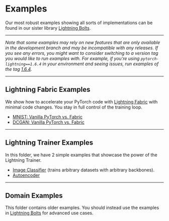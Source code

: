 # Examples

Our most robust examples showing all sorts of implementations
can be found in our sister library [Lightning Bolts](https://lightning.ai/docs/pytorch/latest/ecosystem/bolts.html).

______________________________________________________________________

*Note that some examples may rely on new features that are only available in the development branch and may be incompatible with any releases.*
*If you see any errors, you might want to consider switching to a version tag you would like to run examples with.*
*For example, if you're using `pytorch-lightning==1.6.4` in your environment and seeing issues, run examples of the tag [1.6.4](https://github.com/Lightning-AI/lightning/tree/1.6.4/pl_examples).*

______________________________________________________________________

## Lightning Fabric Examples

We show how to accelerate your PyTorch code with [Lightning Fabric](https://lightning.ai/docs/fabric) with minimal code changes.
You stay in full control of the training loop.

- [MNIST: Vanilla PyTorch vs. Fabric](fabric/image_classifier/README.md)
- [DCGAN: Vanilla PyTorch vs. Fabric](fabric/dcgan/README.md)

______________________________________________________________________

## Lightning Trainer Examples

In this folder, we have 2 simple examples that showcase the power of the Lightning Trainer.

- [Image Classifier](pytorch/basics/backbone_image_classifier.py) (trains arbitrary datasets with arbitrary backbones).
- [Autoencoder](pytorch/basics/autoencoder.py)

______________________________________________________________________

## Domain Examples

This folder contains older examples. You should instead use the examples
in [Lightning Bolts](https://lightning.ai/docs/pytorch/latest/ecosystem/bolts.html)
for advanced use cases.
